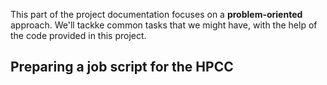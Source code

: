 This part of the project documentation focuses on a **problem-oriented** approach.  We'll tackke common tasks
that we might have, with the help of the code provided in this project.

## Preparing a job script for the HPCC


